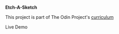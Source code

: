 <strong>Etch-A-Sketch</strong>

This project is part of The Odin Project's <a href="https://www.theodinproject.com/courses/foundations/lessons/etch-a-sketch-project" target="_blank">curriculum</a>

Live Demo
